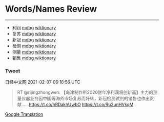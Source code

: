 
# Words/Names Review
___
- 利润 [mdbg](https://www.mdbg.net/chinese/dictionary?page=worddict&wdrst=0&wdqb=利润) [wiktionary](https://en.wiktionary.org/wiki/利润)
- 复苏 [mdbg](https://www.mdbg.net/chinese/dictionary?page=worddict&wdrst=0&wdqb=复苏) [wiktionary](https://en.wiktionary.org/wiki/复苏)
- 新冠 [mdbg](https://www.mdbg.net/chinese/dictionary?page=worddict&wdrst=0&wdqb=新冠) [wiktionary](https://en.wiktionary.org/wiki/新冠)
- 检测 [mdbg](https://www.mdbg.net/chinese/dictionary?page=worddict&wdrst=0&wdqb=检测) [wiktionary](https://en.wiktionary.org/wiki/检测)
- 测量 [mdbg](https://www.mdbg.net/chinese/dictionary?page=worddict&wdrst=0&wdqb=测量) [wiktionary](https://en.wiktionary.org/wiki/测量)
- 销售 [mdbg](https://www.mdbg.net/chinese/dictionary?page=worddict&wdrst=0&wdqb=销售) [wiktionary](https://en.wiktionary.org/wiki/销售)
### Tweet
日经中文网 2021-02-07 06:18:56 UTC
> RT @rijingzhongwen: 【岛津制作所2020财年净利润将创新高】主力的测量仪器业务因中国等海外市场复苏而好转，新冠检测试剂的销售也作出贡献……https://t.co/hRDakhUwbO https://t.co/Ru2unHVkqM

[Google Translation](https://translate.google.com/?hi=en&tab=TT&sl=zh-CN&tl=en&op=translate&text=RT+%40rijingzhongwen%3A+%E3%80%90%E5%B2%9B%E6%B4%A5%E5%88%B6%E4%BD%9C%E6%89%802020%E8%B4%A2%E5%B9%B4%E5%87%80%E5%88%A9%E6%B6%A6%E5%B0%86%E5%88%9B%E6%96%B0%E9%AB%98%E3%80%91%E4%B8%BB%E5%8A%9B%E7%9A%84%E6%B5%8B%E9%87%8F%E4%BB%AA%E5%99%A8%E4%B8%9A%E5%8A%A1%E5%9B%A0%E4%B8%AD%E5%9B%BD%E7%AD%89%E6%B5%B7%E5%A4%96%E5%B8%82%E5%9C%BA%E5%A4%8D%E8%8B%8F%E8%80%8C%E5%A5%BD%E8%BD%AC%EF%BC%8C%E6%96%B0%E5%86%A0%E6%A3%80%E6%B5%8B%E8%AF%95%E5%89%82%E7%9A%84%E9%94%80%E5%94%AE%E4%B9%9F%E4%BD%9C%E5%87%BA%E8%B4%A1%E7%8C%AE%E2%80%A6%E2%80%A6https%3A%2F%2Ft.co%2FhRDakhUwbO+https%3A%2F%2Ft.co%2FRu2unHVkqM)
